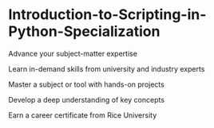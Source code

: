 # Introduction-to-Scripting-in-Python-Specialization

Advance your subject-matter expertise

Learn in-demand skills from university and industry experts

Master a subject or tool with hands-on projects

Develop a deep understanding of key concepts

Earn a career certificate from Rice University
